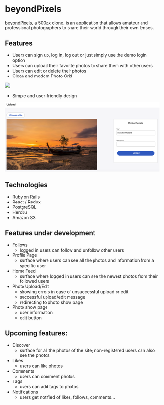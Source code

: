 # beyondPixels
[beyondPixels](http://beyondpixels.herokuapp.com/), a 500px clone, is an application that allows amateur and professional photographers to share their world through their own lenses.

## Features
* Users can sign up, log in, log out or just simply use the demo login option
* Users can upload their favorite photos to share them with other users
* Users can edit or delete their photos
* Clean and modern Photo Grid

![](app/assets/images/design.png)

* Simple and user-friendly design

![](app/assets/images/upload.png)

## Technologies
* Ruby on Rails
* React / Redux
* PostgreSQL
* Heroku
* Amazon S3

## Features under development
* Follows
    - logged in users can follow and unfollow other users
* Profile Page
    - surface where users can see all the photos and information from a specific user
* Home Feed
    - surface where logged in users can see the newest photos from their followed users
* Photo Upload/Edit
    - showing errors in case of unsuccessful upload or edit
    - successful upload/edit message
    - redirecting to photo show page
* Photo show page
    - user information
    - edit button
    
## Upcoming features:
* Discover
    - surface for all the photos of the site; non-registered users can also see the photos
* Likes
    - users can like photos
* Comments
    - users can comment photos
* Tags
    - users can add tags to photos
* Notifications
    - users get notified of likes, follows, comments... 

